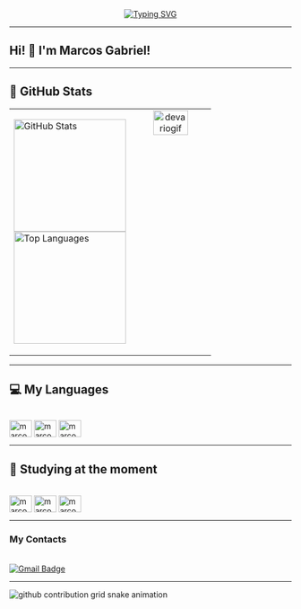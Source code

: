 <div align="center">
  <a href="https://git.io/typing-svg">
    <img src="https://readme-typing-svg.demolab.com?font=Fira+Code&weight=500&size=22&pause=1000&color=2B97FA&center=true&vCenter=true&random=false&width=524&lines=%E2%8A%B9+Welcome+to+my+profile!+%CB%99%E1%B5%95%CB%99+%E2%8A%B9+" alt="Typing SVG">
  </a>
</div>

---

## Hi! 👋 I'm Marcos Gabriel!

---

## 🚀 GitHub Stats 

<table>
  <tr>
    <td valign="top" width="60%">
      <p align="left">
        <a href="https://github.com/anuraghazra/github-readme-stats">
          <img height="200" src="https://github-readme-stats.vercel.app/api?username=marcosgabrielms&show_icons=true&include_all_commits=true&count_private=true&theme=merko" alt="GitHub Stats"/>
        </a>
        <br>
        <a href="https://github.com/anuraghazra/convoychat">
          <img height="200" src="https://github-readme-stats.vercel.app/api/top-langs?username=marcosgabrielms&theme=merko&layout=compact&langs_count=8&card_width=320" alt="Top Languages"/>
        </a>
      </p>
    </td>
    <td valign="top" width="40%" align="center">
      <img src="https://raw.githubusercontent.com/marcosgabrielms/marcosgabrielms/main/assets/devariogif.gif" alt="devariogif" width="70%" height="auto">
    </td>
  </tr>
</table>

---

## 💻 My Languages

<div style="display: inline-block;"><br>
  <img align="center" alt="marcos-python" height="30" width="40" src="https://cdn.jsdelivr.net/gh/devicons/devicon@latest/icons/python/python-original.svg" loading="lazy"/>
  <img align="center" alt="marcos-c" height="30" width="40" src="https://cdn.jsdelivr.net/gh/devicons/devicon@latest/icons/c/c-original.svg" loading="lazy"/>
  <img align="center" alt="marcos-html" height="30" width="40" src="https://cdn.jsdelivr.net/gh/devicons/devicon@latest/icons/html5/html5-original.svg" loading="lazy"/>
</div>

---

<h2> 📘 Studying at the moment </h2>

<div style="display: inline-block;"><br>
  <img align="center" alt="marcos-c++" height="30" width="40" src="https://cdn.jsdelivr.net/gh/devicons/devicon@latest/icons/cplusplus/cplusplus-original.svg" loading="lazy"/>
  <img align="center" alt="marcos-c" height="30" width="40" src="https://cdn.jsdelivr.net/gh/devicons/devicon@latest/icons/c/c-original.svg" loading="lazy"/>
  <img align="center" alt="marcos-python" height="30" width="40" src="https://cdn.jsdelivr.net/gh/devicons/devicon@latest/icons/python/python-original.svg" loading="lazy"/>
</div>

---

<h3> My Contacts </h3><br>

<div>
  <a href="mailto:marcosg64bits@gmail.com">
    <img src="https://img.shields.io/badge/-Gmail-%23333?style=for-the-badge&logo=gmail&logoColor=white" target="_blank" alt="Gmail Badge">
  </a>
</div>

---

<picture align="center">
  <source media="(prefers-color-scheme: dark)" srcset="https://raw.githubusercontent.com/marcosgabrielms/marcosgabielms/output/github-contribution-grid-snake-dark.svg">
  <source media="(prefers-color-scheme: light)" srcset="https://raw.githubusercontent.com/marcosgabielms/marcosgabielms/output/github-contribution-grid-snake-dark.svg">
  <img align="center" alt="github contribution grid snake animation" src="https://raw.githubusercontent.com/marcosgabielms/marcosgabielms/output/github-contribution-grid-snake.svg">
</picture>

<br><br>
